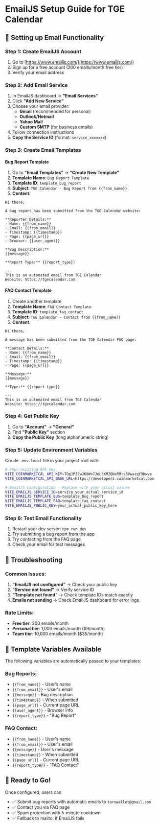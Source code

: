 # EmailJS Setup Guide for TGE Calendar

## 📧 Setting up Email Functionality

### Step 1: Create EmailJS Account
1. Go to [https://www.emailjs.com/](https://www.emailjs.com/)
2. Sign up for a free account (200 emails/month free tier)
3. Verify your email address

### Step 2: Add Email Service
1. In EmailJS dashboard → **"Email Services"**
2. Click **"Add New Service"**
3. Choose your email provider:
   - **Gmail** (recommended for personal)
   - **Outlook/Hotmail**
   - **Yahoo Mail**
   - **Custom SMTP** (for business emails)
4. Follow connection instructions
5. **Copy the Service ID** (format: `service_xxxxxxx`)

### Step 3: Create Email Templates

#### Bug Report Template
1. Go to **"Email Templates"** → **"Create New Template"**
2. **Template Name**: `Bug Report Template`
3. **Template ID**: `template_bug_report`
4. **Subject**: `TGE Calendar - Bug Report from {{from_name}}`
5. **Content**:
```
Hi there,

A bug report has been submitted from the TGE Calendar website:

**Reporter Details:**
- Name: {{from_name}}
- Email: {{from_email}}
- Timestamp: {{timestamp}}
- Page: {{page_url}}
- Browser: {{user_agent}}

**Bug Description:**
{{message}}

**Report Type:** {{report_type}}

---
This is an automated email from TGE Calendar
Website: https://tgecalendar.com
```

#### FAQ Contact Template
1. Create another template
2. **Template Name**: `FAQ Contact Template`
3. **Template ID**: `template_faq_contact`
4. **Subject**: `TGE Calendar - Contact from {{from_name}}`
5. **Content**:
```
Hi there,

A message has been submitted from the TGE Calendar FAQ page:

**Contact Details:**
- Name: {{from_name}}
- Email: {{from_email}}
- Timestamp: {{timestamp}}
- Page: {{page_url}}

**Message:**
{{message}}

**Type:** {{report_type}}

---
This is an automated email from TGE Calendar
Website: https://tgecalendar.com
```

### Step 4: Get Public Key
1. Go to **"Account"** → **"General"**
2. Find **"Public Key"** section
3. **Copy the Public Key** (long alphanumeric string)

### Step 5: Update Environment Variables
Create `.env.local` file in your project root with:

```bash
# Your existing API key
VITE_COINMARKETCAL_API_KEY=TOgJPIJwJK8Wn7JeLSKMZQNeRMrs5VwazqYDbwve
VITE_COINMARKETCAL_API_BASE_URL=https://developers.coinmarketcal.com

# EmailJS Configuration - Replace with your actual values
VITE_EMAILJS_SERVICE_ID=service_your_actual_service_id
VITE_EMAILJS_TEMPLATE_BUG=template_bug_report
VITE_EMAILJS_TEMPLATE_FAQ=template_faq_contact
VITE_EMAILJS_PUBLIC_KEY=your_actual_public_key_here
```

### Step 6: Test Email Functionality
1. Restart your dev server: `npm run dev`
2. Try submitting a bug report from the app
3. Try contacting from the FAQ page
4. Check your email for test messages

## 🔧 Troubleshooting

### Common Issues:
1. **"EmailJS not configured"** → Check your public key
2. **"Service not found"** → Verify service ID
3. **"Template not found"** → Check template IDs match exactly
4. **Emails not sending** → Check EmailJS dashboard for error logs

### Rate Limits:
- **Free tier**: 200 emails/month
- **Personal tier**: 1,000 emails/month ($9/month)
- **Team tier**: 10,000 emails/month ($35/month)

## 📝 Template Variables Available

The following variables are automatically passed to your templates:

### Bug Reports:
- `{{from_name}}` - User's name
- `{{from_email}}` - User's email
- `{{message}}` - Bug description
- `{{timestamp}}` - When submitted
- `{{page_url}}` - Current page URL
- `{{user_agent}}` - Browser info
- `{{report_type}}` - "Bug Report"

### FAQ Contact:
- `{{from_name}}` - User's name
- `{{from_email}}` - User's email
- `{{message}}` - User's message
- `{{timestamp}}` - When submitted
- `{{page_url}}` - Current page URL
- `{{report_type}}` - "FAQ Contact"

## 🚀 Ready to Go!

Once configured, users can:
- ✅ Submit bug reports with automatic emails to `tarnwallet@gmail.com`
- ✅ Contact you via FAQ page
- ✅ Spam protection with 5-minute cooldown
- ✅ Fallback to mailto: if EmailJS fails